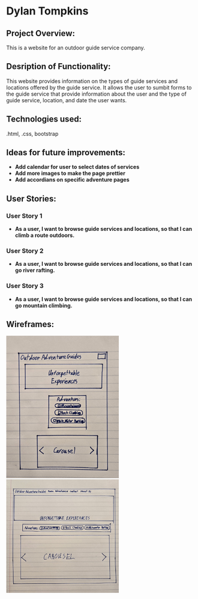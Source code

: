 # Dylan Tompkins

## Project Overview: 
This is a website for an outdoor guide service company.

## Desription of Functionality: 
This website provides information on the types of guide services and locations offered by the guide service. It allows the user to sumbit forms to the guide service that provide information about the user and the type of guide service, location, and date the user wants.

## Technologies used: 
.html, .css, bootstrap

## Ideas for future improvements:
- **Add calendar for user to select dates of services**
- **Add more images to make the page prettier**
- **Add accordians on specific adventure pages**


## User Stories:
### User Story 1
- **As a user, I want to browse guide services and locations, so that I can climb a route outdoors.**
### User Story 2
- **As a user, I want to browse guide services and locations, so that I can go river rafting.**
### User Story 3
- **As a user, I want to browse guide services and locations, so that I can go mountain climbing.**

## Wireframes:
<img src="./Images/wireframe-mobile.jpg" style="width:300px"/>
<img src="./Images/wireframe-desktop.jpg" style="width:300px"/>